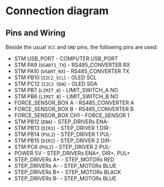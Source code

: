 # Connection diagram

## Pins and Wiring

Beside the usual `VCC` and `GND` pins, the following pins are used:

* STM USB_PORT - COMPUTER USB_PORT
* STM PA9 (`USART1_TX`) - RS485_CONVERTER RX
* STM PA10 (`USART_RX`) - RS485_CONVERTER TX
* STM PB10 (`I2C2_SCL`) - OLED SCL
* STM PC12 (`I2C2 SDA`) - OLED SDA
* STM PB7  (`LIMIT_A`) - LIMIT_SWITCH_A NO
* STM PB6  (`LIMIT_B`) - LIMIT_SWITCH_B NO
* FORCE_SENSOR_BOX A - RS485_CONVERTER A
* FORCE_SENSOR_BOX B - RS485_CONVERTER B
* FORCE_SENSOR_BOX CH1 - FORCE_SENSOR 1
* STM PB12 (`ENA`) - STEP_DRIVERs ENA-
* STM PB13 (`DIR1`) - STEP_DRIVER 1 DIR-
* STM PB14 (`PUL1`) - STEP_DRIVER 1 PUL-
* STM PB15 (`DIR2`) - STEP_DRIVER 2 DIR-
* STM PC6 (`PUL2`) - STEP_DRIVER 2 PUL-
* POWER 5V - STEP_DRIVERs ENA+, DIR+, PUL+
* STEP_DRIVERs A+ - STEP_MOTORs RED
* STEP_DRIVERs A- - STEP_MOTORs BLUE
* STEP_DRIVERs B+ - STEP_MOTORs BLACK
* STEP_DRIVERs B- - STEP_MOTORs BLUE
